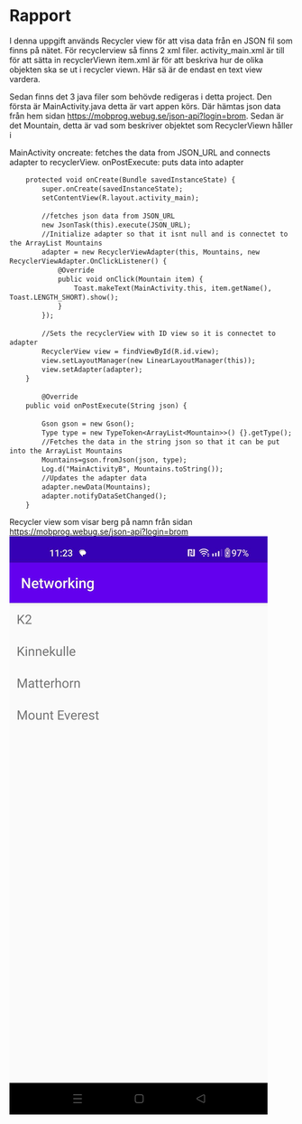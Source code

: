 
# Rapport

I denna uppgift används Recycler view för att visa data från en JSON fil som finns på nätet.
För recyclerview så finns 2 xml filer. activity_main.xml är till för att sätta in recyclerViewn
item.xml är för att beskriva hur de olika objekten ska se ut i recycler viewn. Här sä är de endast en text view vardera.

Sedan finns det 3 java filer som behövde redigeras i detta project.
Den första är MainActivity.java detta är vart appen körs. Där hämtas json data från hem sidan https://mobprog.webug.se/json-api?login=brom.
Sedan är det Mountain, detta är vad som beskriver objektet som RecyclerViewn håller i

MainActivity oncreate: fetches the data from JSON_URL and connects adapter to recyclerView. onPostExecute: puts data into adapter
```
    protected void onCreate(Bundle savedInstanceState) {
        super.onCreate(savedInstanceState);
        setContentView(R.layout.activity_main);

        //fetches json data from JSON_URL
        new JsonTask(this).execute(JSON_URL);
        //Initialize adapter so that it isnt null and is connectet to the ArrayList Mountains
        adapter = new RecyclerViewAdapter(this, Mountains, new RecyclerViewAdapter.OnClickListener() {
            @Override
            public void onClick(Mountain item) {
                Toast.makeText(MainActivity.this, item.getName(), Toast.LENGTH_SHORT).show();
            }
        });

        //Sets the recyclerView with ID view so it is connectet to adapter
        RecyclerView view = findViewById(R.id.view);
        view.setLayoutManager(new LinearLayoutManager(this));
        view.setAdapter(adapter);
    }
    
        @Override
    public void onPostExecute(String json) {

        Gson gson = new Gson();
        Type type = new TypeToken<ArrayList<Mountain>>() {}.getType();
        //Fetches the data in the string json so that it can be put into the ArrayList Mountains
        Mountains=gson.fromJson(json, type);
        Log.d("MainActivityB", Mountains.toString());
        //Updates the adapter data
        adapter.newData(Mountains);
        adapter.notifyDataSetChanged();
    }
```

Recycler view som visar berg på namn från sidan https://mobprog.webug.se/json-api?login=brom
![](recyclerView.jpg)
